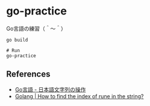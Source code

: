 # go-practice

Go言語の練習（＾～＾）

```shell
go build

# Run
go-practice
```

## References

* [Go言語 - 日本語文字列の操作](https://hake.hatenablog.com/entry/20150826/p1)
* [Golang | How to find the index of rune in the string?](https://www.geeksforgeeks.org/golang-how-to-find-the-index-of-rune-in-the-string/)

